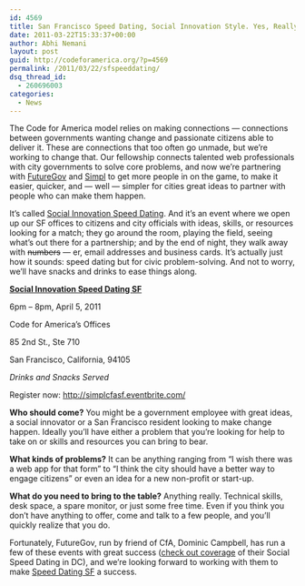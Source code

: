 ```yaml
---
id: 4569
title: San Francisco Speed Dating, Social Innovation Style. Yes, Really.
date: 2011-03-22T15:33:37+00:00
author: Abhi Nemani
layout: post
guid: http://codeforamerica.org/?p=4569
permalink: /2011/03/22/sfspeeddating/
dsq_thread_id:
  - 260696003
categories:
  - News
---
```

The Code for America model relies on making connections &#8212; connections between governments wanting change and passionate citizens able to deliver it. These are connections that too often go unmade, but we&#8217;re working to change that. Our fellowship connects talented web professionals with city governments to solve core problems, and now we&#8217;re partnering with [FutureGov](http://wearefuturegov.com/) and [Simpl](http://simpl.co) to get more people in on the game, to make it easier, quicker, and &#8212; well &#8212; simpler for cities great ideas to partner with people who can make them happen.

It&#8217;s called [Social Innovation Speed Dating](http://simplcfasf.eventbrite.com). And it&#8217;s an event where we open up our SF offices to citizens and city officials with ideas, skills, or resources looking for a match; they go around the room, playing the field, seeing what&#8217;s out there for a partnership; and by the end of night, they walk away with <del>numbers</del> &#8212; er, email addresses and business cards. It&#8217;s actually just how it sounds: speed dating but for civic problem-solving. And not to worry, we&#8217;ll have snacks and drinks to ease things along.

**[Social Innovation Speed Dating SF](http://simplcfasf.eventbrite.com/)**
  
6pm &#8211; 8pm, April 5, 2011
  
Code for America&#8217;s Offices
  
85 2nd St., Ste 710
  
San Francisco, California, 94105
  
_Drinks and Snacks Served_

Register now: <http://simplcfasf.eventbrite.com/>

**Who should come?** You might be a government employee with great ideas, a social innovator or a San Francisco resident looking to make change happen. Ideally you&#8217;ll have either a problem that you&#8217;re looking for help to take on or skills and resources you can bring to bear.

**What kinds of problems?** It can be anything ranging from &#8220;I wish there was a web app for that form&#8221; to &#8220;I think the city should have a better way to engage citizens&#8221; or even an idea for a new non-profit or start-up.

**What do you need to bring to the table?** Anything really. Technical skills, desk space, a spare monitor, or just some free time. Even if you think you don&#8217;t have anything to offer, come and talk to a few people, and you&#8217;ll quickly realize that you do.

Fortunately, FutureGov, run by friend of CfA, Dominic Campbell, has run a few of these events with great success ([check out coverage](http://www.simpl.co/blog/2010/10/27/social-innovation-matchmaking-comes-to-washington-dc/) of their Social Speed Dating in DC), and we&#8217;re looking forward to working with them to make [Speed Dating SF](simplcfasf.eventbrite.com) a success.